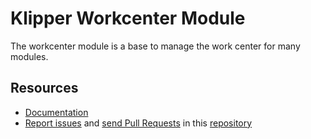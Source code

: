 Klipper Workcenter Module
=========================

The workcenter module is a base to manage the work center for many modules.


Resources
---------

- [Documentation](https://doc.klipper.dev/modules/workcenter-bundle)
- [Report issues](https://github.com/klipperdev/module-workcenter-bundle/issues)
  and [send Pull Requests](https://github.com/klipperdev/module-workcenter-bundle/pulls)
  in this [repository](https://github.com/klipperdev/module-workcenter-bundle)
